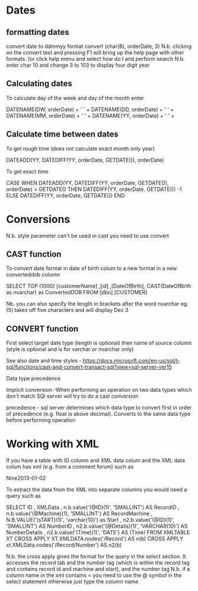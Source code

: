 Dates
========

formatting dates
-----------------

convert date to ddmmyy format
convert (char(8), orderDate, 3)
N.b. clicking on the convert text and pressing F1 will bring up the help page with other formats. (or click help menu and select how do I and perform search
N.b. enter char 10 and change 3 to 103 to display four digit year

Calculating dates
-------------------

To calculate day of the week and day of the month enter

DATENAME(DW, orderDate) + ' ' +
DATENAME(DD, orderDate) + ' ' +
DATENAME(MM, orderDate) + ' ' +
DATENAME(YY, orderDate) + ' ' +

Calculate time between dates
-----------------------------

To get rough time (does not calculate exact month only year)

DATEADD(YY, DATEDIFF(YY, orderDate, GETDATE()), orderDate)


To get exact time

CASE
WHEN DATEADD(YY, DATEDIFF(YY, orderDate, GETDATE()), orderDate) > GETDATE()
THEN DATEDIFF(YY, orderDate, GETDATE()) -1
ELSE DATEDIFF(YY, orderDate, GETDATE())
END

Conversions
============

N.b. style parameter can't be used in cast you need to use convert

CAST function
----

To convert date format in date of birth colum to a new format in a new converteddob column

SELECT TOP (1000) 
       [customerName]
      ,[id]
      ,[DateOfBirth],
	  CAST(DateOfBirth as nvarchar) as ConvertedDOB
  FROM [dbo].[CUSTOMER]

Nb. you can also specify the length in brackets after the word nvarchar eg. (5) takes off five characters and will display Dec 3


CONVERT function
--------

First select target date type (length is optional) then name of source column (style is optional and is for varchar or nvarchar only)

See also date and time styles - https://docs.microsoft.com/en-us/sql/t-sql/functions/cast-and-convert-transact-sql?view=sql-server-ver15

Data type precedence

Implicit conversion -When performing an operation on two data types which don't match SQl server will try to do a cast conversion

precedence - sql server determines which data type to convert first in order of precedence (e.g. float is above decimal).  Converts to the same data type before performing operation

Working with XML
==================

If you have a table with ID column and XML data colum and the XML data colum has xml (e.g. from a comment forum) such as

<Record ID="2" Machine="3"><start>Nine</start><number ID="4" Details="yes"><time>2013-01-02</time></number></record>

To extract the data from the XML into separate columns you would need a query such as 


SELECT ID
, XMLData
, n.b.value('(@ID)(1)', 'SMALLINT') AS RecordID
, n.b.value('(@Machine)(1), 'SMALLINT') AS RecordMachine
, N.B.VALUE('(sTART)(1)', 'varchar(10)') as Start
, n2.b.value('(@ID)(1)', 'SMALLINT') AS NumberID
, n2.b.value('(@Details)(1)', 'VARCHAR(10)') AS NumberDetails
, n2.b.value('(Time)(1)', 'DATE') AS (Time)
FROM XMLTABLE XT
CROSS APPLY XT.XMLDATA.nodes('/Record') AS n(b)
CROSS APPLY xt.XMLData.nodes('/Record/Number') AS n2(b)


N.b. the cross apply gives the format for the query in the select section. It accesses the record tab and the number tag (which is within the record tag and contains record id and machine and start), and the number tag
N.b. if a column name in the xml contains = you need to use the @ symbol in the select statement otherwise just type the column name
